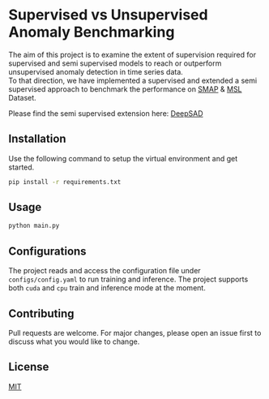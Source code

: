 # Supervised vs Unsupervised Anomaly Benchmarking

The aim of this project is to examine the extent of supervision required for supervised and semi supervised models to reach or outperform unsupervised anomaly detection in time series data.\
To that direction, we have implemented a supervised and extended a semi supervised approach to benchmark the performance on [SMAP](https://podaac.jpl.nasa.gov/SMAP?tab=related-links&sections=about%2Bdata) & [MSL](https://pds.nasa.gov/ds-view/pds/viewDataset.jsp?dsid=MSL-M-REMS-2-EDR-V1.0) Dataset.

Please find the semi supervised extension here: [DeepSAD](https://www.uni-hildesheim.de/gitlab/haiders/anomalybenchmarking)

## Installation

Use the following command to setup the virtual environment and get started.

```bash
pip install -r requirements.txt
```

## Usage

```python
python main.py
```

## Configurations

The project reads and access the configuration file under `configs/config.yaml` to run training and inference. The project supports both `cuda` and `cpu` train and inference mode at the moment.

## Contributing
Pull requests are welcome. For major changes, please open an issue first to discuss what you would like to change.

## License
[MIT](https://choosealicense.com/licenses/mit/)

